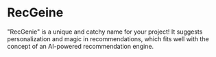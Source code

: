 # RecGeine
"RecGenie" is a unique and catchy name for your project! It suggests personalization and magic in recommendations, which fits well with the concept of an AI-powered recommendation engine.
